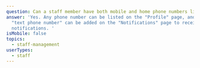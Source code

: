 ```yaml
---
question: Can a staff member have both mobile and home phone numbers listed?
answer: 'Yes. Any phone number can be listed on the "Profile" page, and a mobile
  "text phone number" can be added on the "Notifications" page to receive text
  notifications. '
isMobile: false
topics:
  - staff-management
userTypes:
  - staff
---
```


